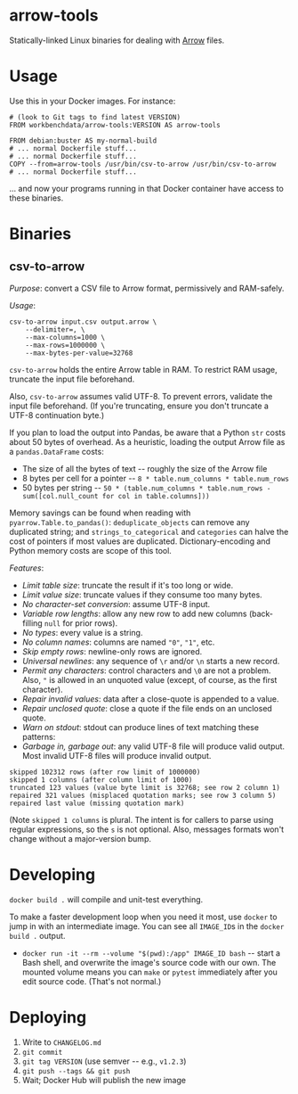 arrow-tools
===========

Statically-linked Linux binaries for dealing with
[Arrow](https://arrow.apache.org) files.

Usage
=====

Use this in your Docker images. For instance:

```
# (look to Git tags to find latest VERSION)
FROM workbenchdata/arrow-tools:VERSION AS arrow-tools

FROM debian:buster AS my-normal-build
# ... normal Dockerfile stuff...
# ... normal Dockerfile stuff...
COPY --from=arrow-tools /usr/bin/csv-to-arrow /usr/bin/csv-to-arrow
# ... normal Dockerfile stuff...
```

... and now your programs running in that Docker container have access
to these binaries.

Binaries
========

csv-to-arrow
------------

*Purpose*: convert a CSV file to Arrow format, permissively and RAM-safely.

*Usage*:

```
csv-to-arrow input.csv output.arrow \
    --delimiter=, \
    --max-columns=1000 \
    --max-rows=1000000 \
    --max-bytes-per-value=32768
```

`csv-to-arrow` holds the entire Arrow table in RAM. To restrict RAM usage,
truncate the input file beforehand.

Also, `csv-to-arrow` assumes valid UTF-8. To prevent errors, validate the input
file beforehand. (If you're truncating, ensure you don't truncate a UTF-8
continuation byte.)

If you plan to load the output into Pandas, be aware that a Python `str` costs
about 50 bytes of overhead. As a heuristic, loading the output Arrow file as a
`pandas.DataFrame` costs:

* The size of all the bytes of text -- roughly the size of the Arrow file
* 8 bytes per cell for a pointer -- `8 * table.num_columns * table.num_rows`
* 50 bytes per string --
  `50 * (table.num_columns * table.num_rows - sum([col.null_count for col in table.columns]))`

Memory savings can be found when reading with `pyarrow.Table.to_pandas()`:
`deduplicate_objects` can remove any duplicated string; and
`strings_to_categorical` and `categories` can halve the cost of pointers if
most values are duplicated. Dictionary-encoding and Python memory costs are
scope of this tool.

*Features*:

* _Limit table size_: truncate the result if it's too long or wide.
* _Limit value size_: truncate values if they consume too many bytes.
* _No character-set conversion_: assume UTF-8 input.
* _Variable row lengths_: allow any new row to add new columns (back-filling
  `null` for prior rows).
* _No types_: every value is a string.
* _No column names_: columns are named `"0"`, `"1"`, etc.
* _Skip empty rows_: newline-only rows are ignored.
* _Universal newlines_: any sequence of `\r` and/or `\n` starts a new record.
* _Permit any characters_: control characters and `\0` are not a problem. Also,
  `"` is allowed in an unquoted value (except, of course, as the first
  character).
* _Repair invalid values_: data after a close-quote is appended to a value.
* _Repair unclosed quote_: close a quote if the file ends on an unclosed quote.
* _Warn on stdout_: stdout can produce lines of text matching these patterns:
* _Garbage in, garbage out_: any valid UTF-8 file will produce valid output.
  Most invalid UTF-8 files will produce invalid output.

```
skipped 102312 rows (after row limit of 1000000)
skipped 1 columns (after column limit of 1000)
truncated 123 values (value byte limit is 32768; see row 2 column 1)
repaired 321 values (misplaced quotation marks; see row 3 column 5)
repaired last value (missing quotation mark)
```

(Note `skipped 1 columns` is plural. The intent is for callers to parse using
regular expressions, so the `s` is not optional. Also, messages formats won't
change without a major-version bump.


Developing
==========

`docker build .` will compile and unit-test everything.

To make a faster development loop when you need it most, use `docker` to
jump in with an intermediate image. You can see all `IMAGE_ID`s in the
`docker build .` output.

* `docker run -it --rm --volume "$(pwd):/app" IMAGE_ID bash` -- start a
  Bash shell, and overwrite the image's source code with our own. The mounted
  volume means you can `make` or `pytest` immediately after you edit source
  code. (That's not normal.)


Deploying
=========

1. Write to `CHANGELOG.md`
2. `git commit`
3. `git tag VERSION` (use semver -- e.g., `v1.2.3`)
4. `git push --tags && git push`
5. Wait; Docker Hub will publish the new image
